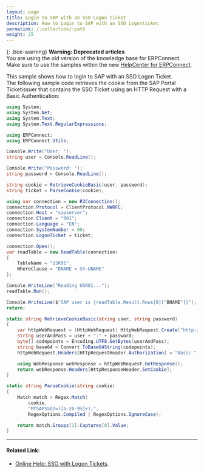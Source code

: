 ```yaml
---
layout: page
title: Login to SAP with an SSO Logon Ticket
description: How to Login to SAP with an SSO Logonticket
permalink: /:collection/:path
weight: 25
---
```


{: .box-warning}
**Warning: Deprecated articles** <br>
You are using the old version of the knowledge base for ERPConnect.<br>
Make sure to use the samples within the new [HelpCenter for ERPConnect](https://helpcenter.theobald-software.com/erpconnect/samples).

This sample shows how to login to SAP with an SSO Logon Ticket.<br>
The following sample code retrieves the cookie from the SAP Portal Ticketissuer that contains the SSO Ticket using an HTTP Request with a Basic Authentication:

```csharp
using System;
using System.Net;
using System.Text;
using System.Text.RegularExpressions;

using ERPConnect;
using ERPConnect.Utils;

Console.Write("User: ");
string user = Console.ReadLine();

Console.Write("Password: ");
string password = Console.ReadLine();

string cookie = RetrieveCookieBasic(user, password);
string ticket = ParseCookie(cookie);

using var connection = new R3Connection();
connection.Protocol = ClientProtocol.NWRFC;
connection.Host = "sapserver";
connection.Client = "001";
connection.Language = "EN";
connection.SystemNumber = 00;
connection.LogonTicket = ticket;

connection.Open();
var readTable = new ReadTable(connection)
{
    TableName = "USR01",
    WhereClause = "BNAME = SY-UNAME"
};

Console.WriteLine("Reading USR01...");
readTable.Run();

Console.WriteLine($"SAP user is {readTable.Result.Rows[0]["BNAME"]}");
return;

static string RetrieveCookieBasic(string user, string password)
{
    var httpWebRequest = (HttpWebRequest) HttpWebRequest.Create("http://sapserver:50000/irj/portal");
    string userAndPass = user + ":" + password;
    byte[] codepoints = Encoding.UTF8.GetBytes(userAndPass);
    string base64 = Convert.ToBase64String(codepoints);
    httpWebRequest.Headers[HttpRequestHeader.Authorization] = "Basic " + base64;

    using WebResponse webResponse = httpWebRequest.GetResponse();
    return webResponse.Headers[HttpResponseHeader.SetCookie];
}

static string ParseCookie(string cookie)
{
    Match match = Regex.Match(
        cookie,
        "MYSAPSSO2=([a-z0-9%]+);",
        RegexOptions.Compiled | RegexOptions.IgnoreCase);

    return match.Groups[1].Captures[0].Value;
}
```

****

#### Related Link:
- [Online Help: SSO with Logon Tickets](https://help.theobald-software.com/en/erpconnect/sap-connection/sso-with-log-on-tickets). 